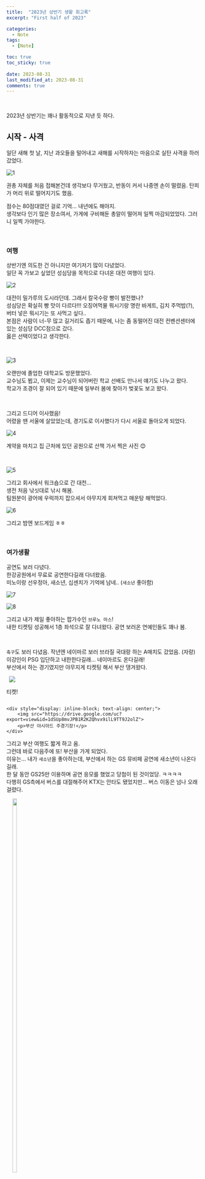 ```yaml
---
title:  "2023년 상반기 생활 회고록"
excerpt: "First half of 2023"

categories:
  - Note
tags:
  - [Note]

toc: true
toc_sticky: true
 
date: 2023-08-31
last_modified_at: 2023-08-31
comments: true
---
```


<br>

2023년 상반기는 꽤나 활동적으로 지낸 듯 하다.  

## 시작 - 사격

일단 새해 첫 날, 지난 과오들을 털어내고 새해를 시작하자는 마음으로 실탄 사격을 하러 갔었다.  

![1](https://drive.google.com/uc?export=view&id=1We0LLWl9bDhy90uBqVugpbmIONeByEnF)  

권총 자체를 처음 접해본건데 생각보다 무거웠고, 반동이 커서 나중엔 손이 떨렸음. 탄피가 머리 위로 떨어지기도 했음.  

점수는 80점대였던 걸로 기억... 내년에도 해야지.  
생각보다 인기 많은 장소여서, 가게에 구비해둔 총알이 떨어져 일찍 마감되었었다. 그러니 일찍 가야한다.  

<br>

### 여행

상반기엔 의도한 건 아니지만 여기저기 많이 다녔었다.  
일단 꼭 가보고 싶었던 성심당을 목적으로 다녀온 대전 여행이 있다.  

![2](https://drive.google.com/uc?export=view&id=1qojXZ8xoFaiqlo_Ff3Uz1WdYR1rvbT2Z)  

대전이 밀가루의 도시라던데. 그래서 칼국수랑 빵이 발전했나?  
성심당은 확실히 빵 맛이 다르다!!! 오징어먹물 뭐시기랑 명란 바게트, 김치 주먹밥(?), 버터 넣은 뭐시기는 또 사먹고 싶다..  
본점은 사람이 너-무 많고 길거리도 좁기 때문에, 나는 좀 동떨어진 대전 컨벤션센터에 있는 성심당 DCC점으로 갔다.  
옳은 선택이었다고 생각한다.  

<br>

![3](https://drive.google.com/uc?export=view&id=10Ms6AroHUnD6CC4xbxCjald8j3F2dkYa)  

오랜만에 졸업한 대학교도 방문했었다.  
교수님도 뵙고, 이제는 교수님이 되어버린 학교 선배도 만나서 얘기도 나누고 왔다.  
학교가 조경이 잘 되어 있기 때문에 일부러 봄에 찾아가 벚꽃도 보고 왔다.  

<br>

그리고 드디어 이사했음!  
어렸을 땐 서울에 살았었는데, 경기도로 이사했다가 다시 서울로 돌아오게 되었다.  

![4](https://drive.google.com/uc?export=view&id=1fYEQeFdfdGGa9fkMK651ZLvJH_WcviW5)  

계약을 마치고 집 근처에 있던 공원으로 산책 가서 찍은 사진 😊  

<br>

![5](https://drive.google.com/uc?export=view&id=1D3psLhuo8SdT0_2yi5fh5QIc_hv1pfC7)  

그리고 회사에서 워크숍으로 간 대천...  
생전 처음 낚싯대로 낚시 해봄.  
팀원분이 광어에 우럭까지 잡으셔서 야무지게 회쳐먹고 매운탕 해먹었다.  

![6](https://drive.google.com/uc?export=view&id=1liz2XrOzaUS3leP13U91Wrv7VVYDE1dl)  

그리고 밤엔 보드게임 ㅎㅎ  

<br>

### 여가생활

공연도 보러 다녔다.  
한강공원에서 무료로 공연한다길래 다녀왔음.  
미노이랑 선우정아, 새소년, 십센치가 기억에 남네..  (`새소년` 좋아함)  

![7](https://drive.google.com/uc?export=view&id=1cHJ1wHGvhtleBR-X1dKX_yDoKsUs5Vgg)  

![8](https://drive.google.com/uc?export=view&id=1MowRhj2Lm4-XmGWdAhuBZ3UcNVKsfZVz)  

그리고 내가 제일 좋아하는 팝가수인 `브루노 마스`!  
내한 티켓팅 성공해서 1층 좌석으로 잘 다녀왔다. 공연 보러온 연예인들도 꽤나 봄.  

<br>

`축구`도 보러 다녔음.  작년엔 네이마르 보러 브라질 국대랑 하는 A매치도 갔었음. (자랑)  
이강인이 PSG 입단하고 내한한다길래... 네이마르도 온다길래!  
부산에서 하는 경기였지만 야무지게 티켓팅 해서 부산 댕겨왔다.  

<body>
    <div style="display: inline-block; text-align: center;">
        <img src="https://drive.google.com/uc?export=view&id=1lMZmC_-Wns74E5xKVEvLB2s9_IpVl3wY">
        <p>티켓!</p>
    </div>
    
    <div style="display: inline-block; text-align: center;">
        <img src="https://drive.google.com/uc?export=view&id=1dSUp8mvJPB1R2KZQhvx9ilL9TT9J2olZ">
        <p>부산 아시아드 주경기장!</p>
    </div>
</body>

그리고 부산 여행도 짧게 하고 옴.  
그런데 바로 다음주에 또! 부산을 가게 되었다.  
이유는... 내가 `새소년`을 좋아하는데, 부산에서 하는 GS 뮤비페 공연에 새소년이 나온다길래.  
한 달 동안 GS25만 이용하며 공연 응모를 했었고 당첨이 된 것이었당. ㅋㅋㅋㅋ  
다행히 GS측에서 버스를 대절해주어 KTX는 안타도 됐었지만... 버스 이동은 넘나 오래 걸렸다.  

<body>
    <div style="display: inline-block; text-align: center;">
        <img src="https://drive.google.com/uc?export=view&id=1DrD3i1c6CLSuRSNxiPaAhlh4tmIUGo_I" width="50%">
        <p>박재범!</p>
    </div>

    <div style="display: inline-block; text-align: center;">
        <img src="https://drive.google.com/uc?export=view&id=1ZLT9pkCSJPgw9I6yH4S8L8jGo5W6FS05" width="50%">
        <p>새소년! 쏘윤!</p>
    </div>
</body>

그래도 새소년은 좋았다...  
새소년 뿐만 아니라 헤이즈, 릴보이, 자이언티, 박재범 등등 나와서 재밌었음 ㅎㅎ  

![18](https://drive.google.com/uc?export=view&id=1IP6Atso2_WZgx_OnKij-lLKNH4wzvn1c)  

수원FC랑 인천 유나이티드랑 붙은 K리그 경기도 봤음.  
경기 도중 경기장 흙이 파여버려 10분 이상 경기가 지연됐는데, 뉴스까지 탔다.  

아무튼 그래서 오랜만에 수원 가서 수원 경기장에 갔는데...  
여긴 아직도 화장실이 푸세식이다. ㅋ.................. 담엔 상암으로 가련다.  


<body>
    <div style="display: inline-block; text-align: center;">
        <img src="https://drive.google.com/uc?export=view&id=14R1PAcKsUQzcvlekhhaSJgpuIBOVelNu" >
        
    </div>

    <div style="display: inline-block; text-align: center;">
        <img src="https://drive.google.com/uc?export=view&id=1vp5b6pIkA0d6HqrCAkpDgf5d39mjkqoz" >
        
    </div>
</body>

<br>

tvn에서 했던 <더디저트> 라는 디저트 경연 프로그램을 재밌게 봤었다.  
그래서 출연자들 중 한 분이 하시는 베이킹 클래스에도 다녀왔었다.   
그런데 알고보니 그 베이킹 클래스는 보통 카페를 운영하시거나/하실 분들이 주로 듣는 듯 했다. ;;  

그 속에 어벙한 초보자 👉me👈...  

그래도 선생님이 잘 도와주셔서 무사히 만들어냈다. (사실 거의 다 해주심 ㅋㅋㅋ ㅠ)  

<br>

이벤트에 당첨되기도 했다.  
별 생각 없이 응모했는데 당첨이 되어서, 꼬북칩을 한 박스 받기도 했다.  

<body>
    <div style="display: inline-block; text-align: center;">
        <img src="https://drive.google.com/uc?export=view&id=1_cck9dVQ0yi2K7cmibFS2JkIT3bM-2eS" >
        
    </div>

    <div style="display: inline-block; text-align: center;">
        <img src="https://drive.google.com/uc?export=view&id=1ULb6ADCfV2ubVmXuf4q7MZdFD2jv_dfF" >
        
    </div>
</body>

1박스 크기 비교샷도 찍어봄.  
주변에 좀 나눠주고, 남은 건 맥주 안주로 잘 먹었음.  

<br>

### 읽은 책

상반기에 읽은 `책` 중 기억에 남는 건 '존 손메즈'의 `<소프트 스킬>` 이라는 책이다.  

![28](https://drive.google.com/uc?export=view&id=1k-mdD10kp4rn1jSv1o9PD_TL_bAgUBrb)  

[소프트 스킬, 존 손메즈 (알라딘 링크)](http://aladin.kr/p/3fsBa)  

요즘은 대학에서 컴퓨터를 전공하지 않아도 학원이나 국비교육으로 많이들 개발자가 되는 것 같다.  
이런 현상에서 나는 때때로 두려움을 느낀다. 물밀듯 들어오는 인력들로 인해 내가 밀려나게 될까봐.  
이 책에선 개발자로서 살아남으려면 어떻게 해야 하는지, 어떤 사고방식을 가져야 하는지, 학습 방법은 어떻게 해야할지 알려준다.  
뿐만 아니라 한 명의 사회인으로서 어떻게 월급과 재산 관리를 해야하는지도 알려주는 책이다.  
내가 좀 더 저연차였을 때 읽었다면 큰 도움이 되었을 것 같다. 지금 읽어도 손색 없지만!  
이 책을 읽고난 후 정말 마음에 들어서 소장까지 했고, 주변 사람들에게 추천하고 있다.  


## 마무리 - 1인 개발 게임 프로젝트 시작

![38](https://drive.google.com/uc?export=view&id=1eUDVGyaLjORcj3LAOkhW9_o85k-vIDhH)  

그리고 7월 말부터 시작한 1인 개발 게임 프로젝트가 있다.  
`햄스터를 탈출시켜 자유를 준다!` 라는 컨셉으로 기획해본 퍼즐 게임이다.  
한 줄 긋기로 진행하여, 탈출구를 향해 햄스터를 드래그하여 탈출 시키는 게 플레이 방식이다.  
프로그래밍 하는 건 재밌지만, 그림 그리는 것도 나름 재밌지만...  
어울리는 사운드 찾는 게 힘들다... ㅋㅋ  
데이터테이블 구조 또한 개발이 진행되며 바뀌는 사항이 많아져, 중간중간 계속 업데이트 하며 구조를 정립해야 했다.  
하반기까지 개발 완료하여 안드로이드/애플 출시하는 게 목표이다.  

남은 하반기도 열심히 해보자!